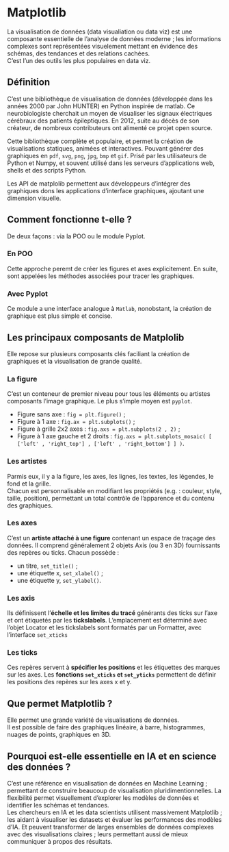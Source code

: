 # **Matplotlib**
La visualisation de données (data visualiation ou data viz) est une composante essentielle de l’analyse de données moderne ; les informations complexes sont représentées visuelement mettant en évidence des schémas, des tendances et des relations cachées.  
C’est l’un des outils les plus populaires en data viz.
## **Définition**
C’est une bibliothèque de visualisation de données (développée dans les années 2000 par John HUNTER) en Python inspirée de matlab. Ce neurobiologiste cherchait un moyen de visualiser les signaux électriques cérébraux des patients épileptiques. En 2012, suite au décès de son créateur, de nombreux contributeurs ont alimenté ce projet open source.

Cette bibliothèque complète et populaire, et permet la création de visualisations statiques, animées et interactives. Pouvant générer des graphiques en `pdf`, `svg`, `png`, `jpg`, `bmp` et `gif`. Prisé par les utilisateurs de Python et Numpy, et souvent utilisé dans les serveurs d’applications web, shells et des scripts Python.

Les API de matplolib permettent aux développeurs d’intégrer des graphiques dons les applications d’interface graphiques, ajoutant une dimension visuelle.
## **Comment fonctionne t-elle ?**
De deux façons : via la POO ou le module Pyplot.
### **En POO**
Cette approche peremt de créer les figures et axes explicitement. En suite, sont appelées les méthodes associées pour tracer les graphiques.
<!-- ```py
import matplolib.pyplot as plt

# Création de la figures et des axes
fig.ax = plt.subplots()

# Traçage des données
x = [1 , 2 , 3 , 4 , 5]
y = [2 , 4 , 6 , 8 , 10]
ax.plot(x,y,label='Données')

# Personnalisation du graphique
axset_title('Exemple de tracé via le dév orienté objet')
axset_xlabel('Axe X')
axset_ylabel('Axe Y')
axlegend()

# Affichage de graphique
plt.show()
``` -->
### **Avec Pyplot**
Ce module a une interface analogue à `Matlab`, nonobstant, la création de graphique est plus simple et concise.
<!-- ```py
import matplolib.pyplot as plt

# Traçage des données
x = [1 , 2 , 3 , 4 , 5]
y = [2 , 4 , 6 , 8 , 10]
ax.plot(x,y,label='Données')

# Ajout des titres et étiquettes
plt.title('Tracé via Pyplot')
plt.xlabel('Axe X')
plt.ylabel('Axe Y')
plt.legend()

# Affichage du graphique
plt.show()
``` -->
## **Les principaux composants de Matplolib**
Elle repose sur plusieurs composants clés faciliant la création de graphiques et la visualisation de grande qualité.
### **La figure**
C’est un conteneur de premier niveau pour tous les éléments ou artistes composants l’image graphique. Le plus s’imple moyen est `pyplot`.
* Figure sans axe : `fig = plt.figure()` ;
* Figure à 1 axe : `fig.ax = plt.subplots()` ;
* Figure à grille 2x2 axes : `fig.axs = plt.subplots(2 , 2)` ;
* Figure à 1 axe gauche et 2 droits : `fig.axs = plt.subplots_mosaic( [ ['left' , 'right_top'] , ['left' , 'right_bottom'] ] )`.
### **Les artistes**
Parmis eux, il y a la figure, les axes, les lignes, les textes, les légendes, le fond et la grille.  
Chacun est personnalisable en modifiant les propriétés (e.g. : couleur, style, taille, position), permettant un total contrôle de l’apparence et du contenu des graphiques.
### **Les axes**
C’est un **artiste attaché à une figure** contenant un espace de traçage des données. Il comprend généralement 2 objets Axis (ou 3 en 3D) fournissants des repères ou ticks. Chacun possède :
* un titre, `set_title()` ;
* une étiquette x, `set_xlabel()` ;
* une étiquette y, `set_ylabel()`.
### **Les axis**
Ils définissent l’**échelle et les limites du tracé** générants des ticks sur l’axe et ont étiquetés par les **tickslabels**. L’emplacement est déterminé avec l’objet Locator et les tickslabels sont formatés par un Formatter, avec l’interface `set_xticks`<!-- :-->
<!--```py
fig.axs = plt.subplots(2 , 1 , layout = 'constained')
axs[0].plot(xdata , data1)
axs[0].set_title('Automatic ticks')
axs[1].plot(xdata , data1)
axs[1].set_xticks(np.arange(0 , 100 , 30) , ['zero' , '30' , 'sixty' , '90'] )
axs[1].set_yticks( [-1.5 , 0 , 1.5] )
axs[1].set_title('Manual ticks').
```
-->
### **Les ticks**
Ces repères servent à **spécifier les positions** et les étiquettes des marques sur les axes. Les **fonctions `set_xticks` et `set_yticks`** permettent de définir les positions des repères sur les axes x et y<!-- (e.g. : `plt.xticks( [1 , 2 , 3 , 4 , 5] , ['A' , 'B' , 'C' , 'D' , 'E'] )`)-->.

<!-- Les `set_xtickslabel` ou `set_ytickslabel`.  
`x = np.linspace(0 , 2 * np.pi , 100)`  
`y = np.sin(x)`

Les données sont tracés se font par `plp.plot(x , y)`. Des **repères personnalisés** peuvent être définis avec plt.xticks( [ 0 , np/pi , 2*np.pi] , ['0' , '$\pi$' , '2$\pi$'] ). -->
<!-- ## **Comment l’utiliser**
L’objectif de cette bibliothèque Python est de “simplifier les tâches simples et permettre ce qui est compliqué”. En quelques lignes de code, il est possible de générer des **nombreux types de visualisation**. Le module `matplotlib.pyplot` fournit une interface similaire à Matlab.
### **Importer une bibliothèque**
Un script Python l’importe par l’**instruction `import matplotlib.pyplot as plt`**. L’alias est attribué par convention. Les différentes fonctions et constantes du module se nommeront avec l’**alias puis le nom** (e.g. `plt.figure()`).
### **Créer des figures et axes**
Par la fonction `pit.figure()`. Pour les axes, la méthode `add_subplot()` de la figure ou fonction `plt_subplot()`.
### **Tracer les données**
Les fonctions de **traçage de Matplotlib** vont **représenter vos données**. 
### **Personnaliser le graphique**
Elle est complète et permet l’ajout de titre, légende, étiquette d’axe, couleurs, stylede ligne,… -->
## **Que permet Matplotlib ?**
Elle permet une grande variété de visualisations de données.  
Il est possible de faire des graphiques linéaire, à barre, histogrammes, nuages de points, graphiques en 3D.
## **Pourquoi est-elle essentielle en IA et en science des données ?**
C’est une référence en visualisation de données en Machine Learning ; permettant de construire beaucoup de visualisation pluridimentionnelles. La flexibilité permet visuellement d’explorer les modèles de données et identifier les schémas et tendances.  
Les chercheurs en IA et les data scientists utilisent massivement Matplotlib ; les aidant à visualiser les datasets et évaluer les performances des modèles d’IA. Et peuvent transformer de larges ensembles de données complexes avec des visualisations claires ; leurs permettant aussi de mieux communiquer à propos des résultats.
<!-- ## **Comment s’y former ?**
Ca syntaxe est lourdes, donc complexe. Le manque de ressources fiables n'aide pas à l'apprendre comme autodidacte. -->